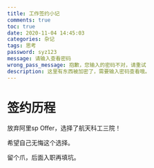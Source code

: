 ```yaml
---
title: 工作签约小记
comments: true
toc: true
date: 2020-11-04 14:45:03
categories: 杂记
tags: 思考
password: syz123
message: 请输入查看密码
wrong_pass_message: 抱歉，您输入的密码不对，请重试
description: 这里有东西被加密了，需要输入密码查看哦。
---
```


# 签约历程

放弃阿里sp Offer，选择了航天科工三院！

希望自己无悔这个选择。

留个爪，后面入职再填坑。